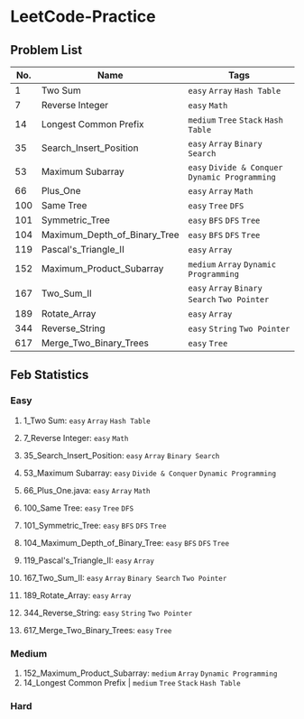 # LeetCode-Practice

## Problem List
|  No. | Name | Tags |
| -------- | -------- | -------- |
| 1 | Two Sum | `easy` `Array` `Hash Table` |
| 7 | Reverse Integer | `easy` `Math` |
| 14 | Longest Common Prefix | `medium` `Tree` `Stack` `Hash Table`|
| 35     | Search_Insert_Position     | `easy` `Array` `Binary Search` |
| 53 | Maximum Subarray | `easy` `Divide & Conquer` `Dynamic Programming` |
| 66 | Plus_One | `easy` `Array` `Math` |
| 100 | Same Tree | `easy` `Tree` `DFS` |
| 101 | Symmetric_Tree | `easy` `BFS` `DFS` `Tree` |
| 104 | Maximum_Depth_of_Binary_Tree | `easy` `BFS` `DFS` `Tree` |
| 119 | Pascal's_Triangle_II | `easy` `Array` |
| 152 | Maximum_Product_Subarray | `medium` `Array` `Dynamic Programming` |
| 167 | Two_Sum_II | `easy` `Array` `Binary Search` `Two Pointer` |
| 189 | Rotate_Array | `easy` `Array` | 
| 344 | Reverse_String | `easy` `String` `Two Pointer` |
| 617 | Merge_Two_Binary_Trees | `easy` `Tree` |



## Feb Statistics
### Easy
1. 1_Two Sum: `easy` `Array` `Hash Table`

2. 7_Reverse Integer: `easy` `Math`
3. 35_Search_Insert_Position: `easy` `Array` `Binary Search`
4. 53_Maximum Subarray: `easy` `Divide & Conquer` `Dynamic Programming`
5. 66_Plus_One.java: `easy` `Array` `Math`
6. 100_Same Tree: `easy` `Tree` `DFS`
7. 101_Symmetric_Tree: `easy` `BFS` `DFS` `Tree`
8. 104_Maximum_Depth_of_Binary_Tree: `easy` `BFS` `DFS` `Tree`
9. 119_Pascal's_Triangle_II: `easy` `Array` 
10. 167_Two_Sum_II: `easy` `Array` `Binary Search` `Two Pointer` 
11. 189_Rotate_Array: `easy` `Array` 
12. 344_Reverse_String: `easy` `String` `Two Pointer` 
13. 617_Merge_Two_Binary_Trees: `easy` `Tree`

### Medium
1. 152_Maximum_Product_Subarray: `medium` `Array` `Dynamic Programming` 
2. 14_Longest Common Prefix | `medium` `Tree` `Stack` `Hash Table`

### Hard

